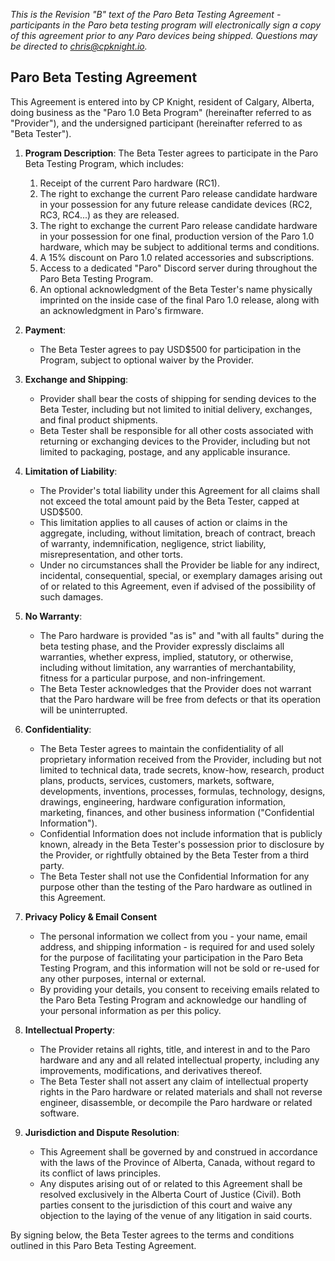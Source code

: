 _This is the Revision "B" text of the Paro Beta Testing Agreement - participants in the Paro beta testing program will electronically sign a copy of this agreement prior to any Paro devices being shipped. Questions may be directed to [chris@cpknight.io](mailto:chris@cpknight.io)._

## Paro Beta Testing Agreement

This Agreement is entered into by CP Knight, resident of Calgary, Alberta, doing business as the "Paro 1.0 Beta Program" (hereinafter referred to as "Provider"), and the undersigned participant (hereinafter referred to as "Beta Tester").

1. **Program Description**:
The Beta Tester agrees to participate in the Paro Beta Testing Program, which includes:
    1. Receipt of the current Paro hardware (RC1).
    2. The right to exchange the current Paro release candidate hardware in your possession for any future release candidate devices (RC2, RC3, RC4...) as they are released.
    3. The right to exchange the current Paro release candidate hardware in your possession for one final, production version of the Paro 1.0 hardware, which may be subject to additional terms and conditions.
    4. A 15% discount on Paro 1.0 related accessories and subscriptions.
    5. Access to a dedicated "Paro" Discord server during throughout the Paro Beta Testing Program.
    6. An optional acknowledgment of the Beta Tester's name physically imprinted on the inside case of the final Paro 1.0 release, along with an acknowledgment in Paro's firmware.

2. **Payment**:
    - The Beta Tester agrees to pay USD$500 for participation in the Program, subject to optional waiver by the Provider.

3. **Exchange and Shipping**:
    - Provider shall bear the costs of shipping for sending devices to the Beta Tester, including but not limited to initial delivery, exchanges, and final product shipments.
    - Beta Tester shall be responsible for all other costs associated with returning or exchanging devices to the Provider, including but not limited to packaging, postage, and any applicable insurance.

4. **Limitation of Liability**:

    - The Provider's total liability under this Agreement for all claims shall not exceed the total amount paid by the Beta Tester, capped at USD$500.
    - This limitation applies to all causes of action or claims in the aggregate, including, without limitation, breach of contract, breach of warranty, indemnification, negligence, strict liability, misrepresentation, and other torts.
    - Under no circumstances shall the Provider be liable for any indirect, incidental, consequential, special, or exemplary damages arising out of or related to this Agreement, even if advised of the possibility of such damages.

5. **No Warranty**:

    - The Paro hardware is provided "as is" and "with all faults" during the beta testing phase, and the Provider expressly disclaims all warranties, whether express, implied, statutory, or otherwise, including without limitation, any warranties of merchantability, fitness for a particular purpose, and non-infringement.
    - The Beta Tester acknowledges that the Provider does not warrant that the Paro hardware will be free from defects or that its operation will be uninterrupted.

6. **Confidentiality**:

    - The Beta Tester agrees to maintain the confidentiality of all proprietary information received from the Provider, including but not limited to technical data, trade secrets, know-how, research, product plans, products, services, customers, markets, software, developments, inventions, processes, formulas, technology, designs, drawings, engineering, hardware configuration information, marketing, finances, and other business information ("Confidential Information").
    - Confidential Information does not include information that is publicly known, already in the Beta Tester's possession prior to disclosure by the Provider, or rightfully obtained by the Beta Tester from a third party.
    - The Beta Tester shall not use the Confidential Information for any purpose other than the testing of the Paro hardware as outlined in this Agreement.

7. **Privacy Policy & Email Consent**

    - The personal information we collect from you - your name, email address, and shipping information - is required for and used solely for the purpose of facilitating your participation in the Paro Beta Testing Program, and this information will not be sold or re-used for any other purposes, internal or external.
    - By providing your details, you consent to receiving emails related to the Paro Beta Testing Program and acknowledge our handling of your personal information as per this policy.

8. **Intellectual Property**:

    - The Provider retains all rights, title, and interest in and to the Paro hardware and any and all related intellectual property, including any improvements, modifications, and derivatives thereof.
    - The Beta Tester shall not assert any claim of intellectual property rights in the Paro hardware or related materials and shall not reverse engineer, disassemble, or decompile the Paro hardware or related software.

9. **Jurisdiction and Dispute Resolution**:

    - This Agreement shall be governed by and construed in accordance with the laws of the Province of Alberta, Canada, without regard to its conflict of laws principles.
    - Any disputes arising out of or related to this Agreement shall be resolved exclusively in the Alberta Court of Justice (Civil). Both parties consent to the jurisdiction of this court and waive any objection to the laying of the venue of any litigation in said courts.

By signing below, the Beta Tester agrees to the terms and conditions outlined in this Paro Beta Testing Agreement.
